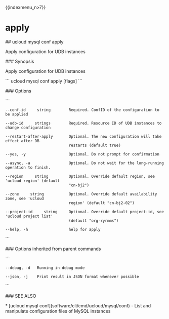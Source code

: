 {{indexmenu_n>7}}

# apply

\#\# ucloud mysql conf apply

Apply configuration for UDB instances

\#\#\# Synopsis

Apply configuration for UDB instances

\`\`\` ucloud mysql conf apply \[flags\] \`\`\`

\#\#\# Options

\`\`\`

``` 
--conf-id     string        Required. ConfID of the configuration to be applied 
```

``` 
--udb-id     strings        Required. Resource ID of UDB instances to change configuration 
```

``` 
--restart-after-apply       Optional. The new configuration will take effect after DB
                            restarts (default true) 
```

``` 
--yes, -y                   Optional. Do not prompt for confirmation 
```

``` 
--async, -a                 Optional. Do not wait for the long-running operation to finish. 
```

``` 
--region     string         Optional. Override default region, see 'ucloud region' (default
                            "cn-bj2") 
```

``` 
--zone     string           Optional. Override default availability zone, see 'ucloud
                            region' (default "cn-bj2-02") 
```

``` 
--project-id     string     Optional. Override default project-id, see 'ucloud project list'
                            (default "org-ryrmms") 
```

``` 
--help, -h                  help for apply 
```

\`\`\`

\#\#\# Options inherited from parent commands

\`\`\`

``` 
--debug, -d   Running in debug mode 
```

``` 
--json, -j    Print result in JSON format whenever possible 
```

\`\`\`

\#\#\# SEE ALSO

\* \[ucloud mysql conf\](software/cli/cmd/ucloud/mysql/conf) - List and
manipulate configuration files of MySQL instances

